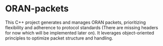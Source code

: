 # ORAN-packets
This C++ project generates and manages ORAN packets, prioritizing flexibility and adherence to protocol standards (There are missing headers for now which will be implemented later on). It leverages object-oriented principles to optimize packet structure and handling.
